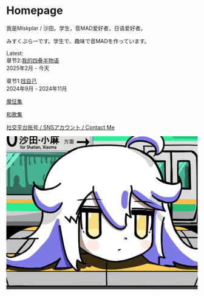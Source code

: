 # Homepage

我是Miskplar / 沙田。学生，音MAD爱好者，日语爱好者。

みすくぷらーです。学生で、趣味で音MADを作っています。

Latest:<br>章节2:[我的四叠半物语](chapter2/menu.md)<br> 2025年2月 - 今天

章节1:[找自己](sakubun_confirm.md)<br> 2024年9月 - 2024年11月


[魔怔集](kichigai_confirm.md)

[和歌集](waka.md)

[社交平台账号 / SNSアカウント / Contact Me](contact.md)

![reibansen](assets/imgs/reibansen.png "零番线")

